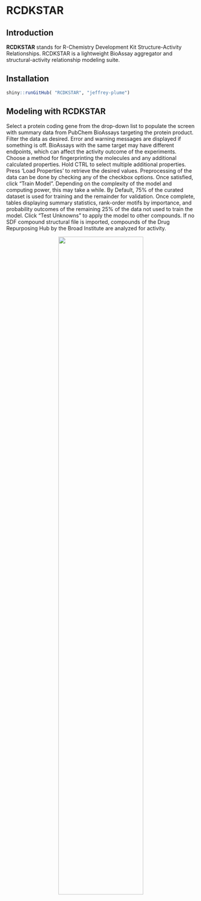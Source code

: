 RCDKSTAR
================

## Introduction

**RCDKSTAR** stands for R-Chemistry Development Kit Structure-Activity
Relationships. RCDKSTAR is a lightweight BioAssay aggregator and
structural-activity relationship modeling suite.

## Installation

``` r
shiny::runGitHub( "RCDKSTAR", "jeffrey-plume")
```

## Modeling with RCDKSTAR

Select a protein coding gene from the drop-down list to populate the
screen with summary data from PubChem BioAssays targeting the protein
product. Filter the data as desired. Error and warning messages are
displayed if something is off. BioAssays with the same target may have
different endpoints, which can affect the activity outcome of the
experiments. Choose a method for fingerprinting the molecules and any
additional calculated properties. Hold CTRL to select multiple
additional properties. Press ‘Load Properties’ to retrieve the desired
values. Preprocessing of the data can be done by checking any of the
checkbox options. Once satisfied, click “Train Model”. Depending on the
complexity of the model and computing power, this may take a while. By
Default, 75% of the curated dataset is used for training and the
remainder for validation. Once complete, tables displaying summary
statistics, rank-order motifs by importance, and probability outcomes of
the remaining 25% of the data not used to train the model. Click “Test
Unknowns” to apply the model to other compounds. If no SDF compound
structural file is imported, compounds of the Drug Repurposing Hub by
the Broad Institute are analyzed for activity.

<div align="center">

<img src="Peek 2022-06-29 19-28.gif" width="67%" />

</div>
